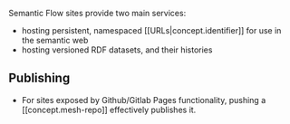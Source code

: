 
Semantic Flow sites provide two main services:

- hosting persistent, namespaced [[URLs|concept.identifier]] for use in the semantic web
- hosting versioned RDF datasets, and their histories

## Publishing

- For sites exposed by Github/Gitlab Pages functionality, pushing a [[concept.mesh-repo]] effectively publishes it.
